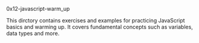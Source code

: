 0x12-javascript-warm_up

This dirctory contains exercises and examples for practicing JavaScript basics and warming up. It covers fundamental concepts such as variables, data types and more.
